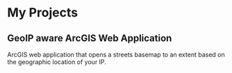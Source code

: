 My Projects
======

## GeoIP aware ArcGIS Web Application 

ArcGIS web application that opens a streets basemap to an extent based on the geographic location of your IP.